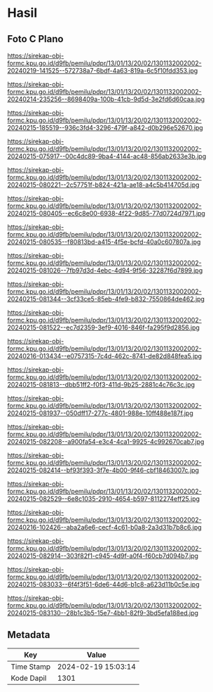 # Hasil

## Foto C Plano

https://sirekap-obj-formc.kpu.go.id/d9fb/pemilu/pdpr/13/01/13/20/02/1301132002002-20240219-141525--572738a7-6bdf-4a63-819a-6c5f10fdd353.jpg

https://sirekap-obj-formc.kpu.go.id/d9fb/pemilu/pdpr/13/01/13/20/02/1301132002002-20240214-235256--8698409a-100b-41cb-9d5d-3e2fd6d60caa.jpg

https://sirekap-obj-formc.kpu.go.id/d9fb/pemilu/pdpr/13/01/13/20/02/1301132002002-20240215-185519--936c3fd4-3296-479f-a842-d0b296e52670.jpg

https://sirekap-obj-formc.kpu.go.id/d9fb/pemilu/pdpr/13/01/13/20/02/1301132002002-20240215-075917--00c4dc89-9ba4-4144-ac48-856ab2633e3b.jpg

https://sirekap-obj-formc.kpu.go.id/d9fb/pemilu/pdpr/13/01/13/20/02/1301132002002-20240215-080221--2c57751f-b824-421a-ae18-a4c5b414705d.jpg

https://sirekap-obj-formc.kpu.go.id/d9fb/pemilu/pdpr/13/01/13/20/02/1301132002002-20240215-080405--ec6c8e00-6938-4f22-9d85-77d0724d7971.jpg

https://sirekap-obj-formc.kpu.go.id/d9fb/pemilu/pdpr/13/01/13/20/02/1301132002002-20240215-080535--f80813bd-a415-4f5e-bcfd-40a0c607807a.jpg

https://sirekap-obj-formc.kpu.go.id/d9fb/pemilu/pdpr/13/01/13/20/02/1301132002002-20240215-081026--7fb97d3d-4ebc-4d94-9f56-32287f6d7899.jpg

https://sirekap-obj-formc.kpu.go.id/d9fb/pemilu/pdpr/13/01/13/20/02/1301132002002-20240215-081344--3cf33ce5-85eb-4fe9-b832-7550864de462.jpg

https://sirekap-obj-formc.kpu.go.id/d9fb/pemilu/pdpr/13/01/13/20/02/1301132002002-20240215-081522--ec7d2359-3ef9-4016-846f-fa295f9d2856.jpg

https://sirekap-obj-formc.kpu.go.id/d9fb/pemilu/pdpr/13/01/13/20/02/1301132002002-20240216-013434--e0757315-7c4d-462c-8741-de82d848fea5.jpg

https://sirekap-obj-formc.kpu.go.id/d9fb/pemilu/pdpr/13/01/13/20/02/1301132002002-20240215-081813--dbb51ff2-f0f3-411d-9b25-2881c4c76c3c.jpg

https://sirekap-obj-formc.kpu.go.id/d9fb/pemilu/pdpr/13/01/13/20/02/1301132002002-20240215-081937--050dff17-277c-4801-988e-10ff488e187f.jpg

https://sirekap-obj-formc.kpu.go.id/d9fb/pemilu/pdpr/13/01/13/20/02/1301132002002-20240215-082208--a900fa54-e3c4-4ca1-9925-4c992670cab7.jpg

https://sirekap-obj-formc.kpu.go.id/d9fb/pemilu/pdpr/13/01/13/20/02/1301132002002-20240215-082414--bf93f393-3f7e-4b00-9f46-cbf18463007c.jpg

https://sirekap-obj-formc.kpu.go.id/d9fb/pemilu/pdpr/13/01/13/20/02/1301132002002-20240215-082529--6e8c1035-2910-4654-b597-8112274eff25.jpg

https://sirekap-obj-formc.kpu.go.id/d9fb/pemilu/pdpr/13/01/13/20/02/1301132002002-20240216-102426--aba2a6e6-cecf-4c61-b0a8-2a3d31b7b8c6.jpg

https://sirekap-obj-formc.kpu.go.id/d9fb/pemilu/pdpr/13/01/13/20/02/1301132002002-20240215-082914--303f82f1-c945-4d9f-a0f4-f60cb7d094b7.jpg

https://sirekap-obj-formc.kpu.go.id/d9fb/pemilu/pdpr/13/01/13/20/02/1301132002002-20240215-083033--6f4f3f51-6de6-44d6-b1c8-a623d11b0c5e.jpg

https://sirekap-obj-formc.kpu.go.id/d9fb/pemilu/pdpr/13/01/13/20/02/1301132002002-20240215-083130--28b1c3b5-15e7-4bb1-82f9-3bd5efa188ed.jpg


## Metadata

| Key        | Value               |
| ---------- | ------------------- |
| Time Stamp | 2024-02-19 15:03:14 |
| Kode Dapil | 1301                |




